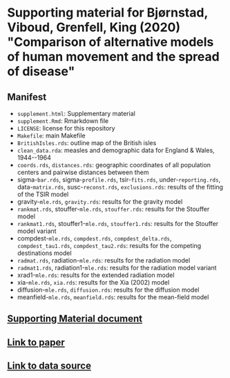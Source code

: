 # Supporting material for Bj&oslash;rnstad, Viboud, Grenfell, King (2020) "Comparison of alternative models of human movement and the spread of disease"

## Manifest

- `supplement.html`: Supplementary material
- `supplement.Rmd`: Rmarkdown file
- `LICENSE`: license for this repository
- `Makefile`: main Makefile
- `BritishIsles.rds`: outline map of the British isles
- `clean_data.rda`: measles and demographic data for England & Wales, 1944--1964
- `coords.rds`, `distances.rds`: geographic coordinates of all population centers and pairwise distances between them
- sigma-`bar.rds`, sigma-`profile.rds`, tsir-`fits.rds`, under-`reporting.rds`, data-`matrix.rds`, susc-`reconst.rds`, `exclusions.rds`: results of the fitting of the TSIR model
- gravity-`mle.rds`, `gravity.rds`: results for the gravity model
- `rankmat.rds`, stouffer-`mle.rds`, `stouffer.rds`: results for the Stouffer model
- `rankmat1.rds`, stouffer1-`mle.rds`, `stouffer1.rds`: results for the Stouffer model variant
- compdest-`mle.rds`, `compdest.rds`, `compdest_delta.rds`, `compdest_tau1.rds`, `compdest_tau2.rds`: results for the competing destinations model
- `radmat.rds`, radiation-`mle.rds`: results for the radiation model
- `radmat1.rds`, radiation1-`mle.rds`: results for the radiation model variant
- xrad1-`mle.rds`: results for the extended radiation model
- xia-`mle.rds`, `xia.rds`: results for the Xia (2002) model
- diffusion-`mle.rds`, `diffusion.rds`: results for the diffusion model
- meanfield-`mle.rds`, `meanfield.rds`: results for the mean-field model


## [Supporting Material document](https://kingaa.github.io/gravity/)

## [Link to paper]()

## [Link to data source](https://github.com/msylau/measles_competing_risks)
